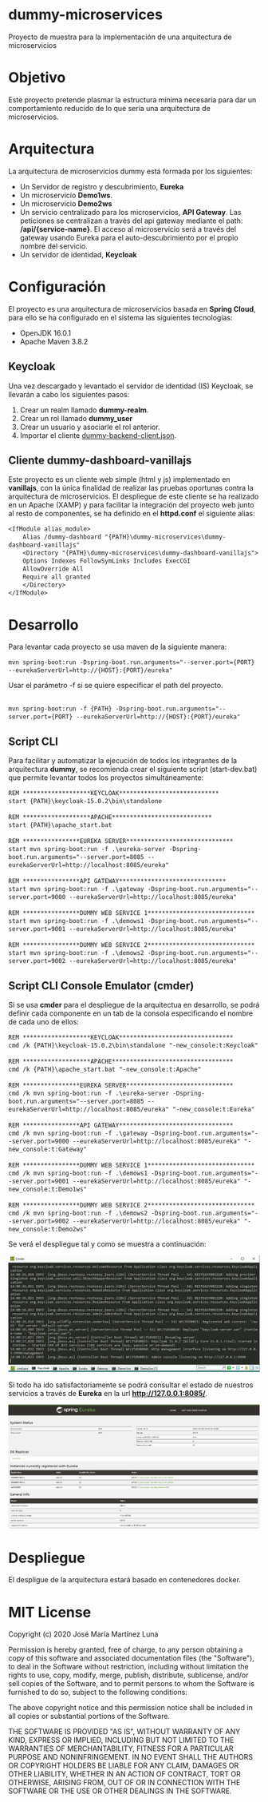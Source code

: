 # dummy-microservices
Proyecto de muestra para la implementación de una arquitectura de microservicios

# Objetivo
Este proyecto pretende plasmar la estructura mínima necesaria para dar un comportamiento reducido de lo que sería una arquitectura de microservicios. 

# Arquitectura
La arquitectura de microservicios dummy está formada por los siguientes:

- Un Servidor de registro y descubrimiento, **Eureka**
- Un microservicio **Demo1ws**.
- Un microservicio **Demo2ws**
- Un servicio centralizado para los microservicios, **API Gateway**. Las peticiones se centralizan a través del api gateway mediante el path: **/api/{service-name}**. El acceso al microservicio será a través del gateway usando Eureka para el auto-descubrimiento por el propio nombre del servicio.
- Un servidor de identidad, **Keycloak**

# Configuración

El proyecto es una arquitectura de microservicios basada en **Spring Cloud**, para ello se ha configurado en el sistema las siguientes tecnologías:

 - OpenJDK 16.0.1
 - Apache Maven 3.8.2

## Keycloak ##
Una vez descargado y levantado el servidor de identidad (IS) Keycloak, se llevarán a cabo los siguientes pasos:

1. Crear un realm llamado **dummy-realm**.
2. Crear un rol llamado **dummy_user**
3. Crear un usuario y asociarle el rol anterior.
4. Importar el cliente [dummy-backend-client.json](https://github.com/jmmluna/dummy-microservices/tree/main/conf/dummy-backend-client.json).

## Cliente dummy-dashboard-vanillajs ##
Este proyecto es un cliente web simple (html y js) implementado en **vanillajs**, con la única finalidad de realizar las pruebas oportunas contra la arquitectura de microservicios. 
El despliegue de este cliente se ha realizado en un Apache (XAMP) y para facilitar la integración del proyecto web junto al resto de componentes, se ha definido en el **httpd.conf** el siguiente alias:
```
<IfModule alias_module>
    Alias /dummy-dashboard "{PATH}\dummy-microservices\dummy-dashboard-vanillajs"
    <Directory "{PATH}\dummy-microservices\dummy-dashboard-vanillajs">
    Options Indexes FollowSymLinks Includes ExecCGI
    AllowOverride All
    Require all granted
    </Directory>
</IfModule>    
```    


# Desarrollo 
Para levantar cada proyecto se usa maven de la siguiente manera:
```
mvn spring-boot:run -Dspring-boot.run.arguments="--server.port={PORT} --eurekaServerUrl=http://{HOST}:{PORT}/eureka" 

```

Usar el parámetro -f si se quiere especificar el path del proyecto.
```

mvn spring-boot:run -f {PATH} -Dspring-boot.run.arguments="--server.port={PORT} --eurekaServerUrl=http://{HOST}:{PORT}/eureka" 

```
## Script CLI ##

Para facilitar y automatizar la ejecución de todos los integrantes de la arquitectura **dummy**, se recomienda crear el siguiente script (start-dev.bat) que permite levantar todos los proyectos simultáneamente:

```
REM *******************KEYCLOAK****************************
start {PATH}\keycloak-15.0.2\bin\standalone

REM *******************APACHE****************************
start {PATH}\apache_start.bat

REM ****************EUREKA SERVER******************************
start mvn spring-boot:run -f .\eureka-server -Dspring-boot.run.arguments="--server.port=8085 --eurekaServerUrl=http://localhost:8085/eureka" 

REM ****************API GATEWAY******************************
start mvn spring-boot:run -f .\gateway -Dspring-boot.run.arguments="--server.port=9000 --eurekaServerUrl=http://localhost:8085/eureka" 

REM ****************DUMMY WEB SERVICE 1******************************
start mvn spring-boot:run -f .\demows1 -Dspring-boot.run.arguments="--server.port=9001 --eurekaServerUrl=http://localhost:8085/eureka" 

REM ****************DUMMY WEB SERVICE 2******************************
start mvn spring-boot:run -f .\demows2 -Dspring-boot.run.arguments="--server.port=9002 --eurekaServerUrl=http://localhost:8085/eureka" 

```

## Script CLI Console Emulator (cmder) ##

Si se usa **cmder** para el despliegue de la arquitectua en desarrollo, se podrá definir cada componente en un tab de la consola especificando el nombre de cada uno de ellos:

```
REM *******************KEYCLOAK********************************
cmd /k {PATH}\keycloak-15.0.2\bin\standalone "-new_console:t:Keycloak"

REM *******************APACHE**********************************
cmd /k {PATH}\apache_start.bat "-new_console:t:Apache"

REM ****************EUREKA SERVER******************************
cmd /k mvn spring-boot:run -f .\eureka-server -Dspring-boot.run.arguments="--server.port=8085 --eurekaServerUrl=http://localhost:8085/eureka" "-new_console:t:Eureka"

REM ****************API GATEWAY********************************
cmd /k mvn spring-boot:run -f .\gateway -Dspring-boot.run.arguments="--server.port=9000 --eurekaServerUrl=http://localhost:8085/eureka" "-new_console:t:Gateway"

REM ****************DUMMY WEB SERVICE 1******************************
cmd /k mvn spring-boot:run -f .\demows1 -Dspring-boot.run.arguments="--server.port=9001 --eurekaServerUrl=http://localhost:8085/eureka" "-new_console:t:Demo1ws"

REM ****************DUMMY WEB SERVICE 2******************************
cmd /k mvn spring-boot:run -f .\demows2 -Dspring-boot.run.arguments="--server.port=9002 --eurekaServerUrl=http://localhost:8085/eureka" "-new_console:t:Demo2ws"

```

Se verá el despliegue tal y como se muestra a continuación:

![ScreenShot](/conf/cmder-screenshot.jpg)

Si todo ha ido satisfactoriamente se podrá consultar el estado de nuestros servicios a través de **Eureka** en la url **http://127.0.0.1:8085/**.

![ScreenShot](/conf/eureka-screenshot.jpg)

# Despliegue

El despligue de la arquitectura estará basado en contenedores docker.

# MIT License

Copyright (c) 2020 José María Martínez Luna

Permission is hereby granted, free of charge, to any person obtaining a copy
of this software and associated documentation files (the "Software"), to deal
in the Software without restriction, including without limitation the rights
to use, copy, modify, merge, publish, distribute, sublicense, and/or sell
copies of the Software, and to permit persons to whom the Software is
furnished to do so, subject to the following conditions:

The above copyright notice and this permission notice shall be included in all
copies or substantial portions of the Software.

THE SOFTWARE IS PROVIDED "AS IS", WITHOUT WARRANTY OF ANY KIND, EXPRESS OR
IMPLIED, INCLUDING BUT NOT LIMITED TO THE WARRANTIES OF MERCHANTABILITY,
FITNESS FOR A PARTICULAR PURPOSE AND NONINFRINGEMENT. IN NO EVENT SHALL THE
AUTHORS OR COPYRIGHT HOLDERS BE LIABLE FOR ANY CLAIM, DAMAGES OR OTHER
LIABILITY, WHETHER IN AN ACTION OF CONTRACT, TORT OR OTHERWISE, ARISING FROM,
OUT OF OR IN CONNECTION WITH THE SOFTWARE OR THE USE OR OTHER DEALINGS IN THE
SOFTWARE.